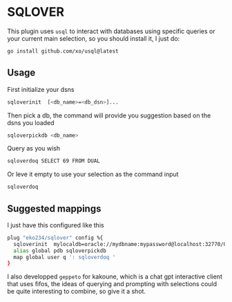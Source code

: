 # SQLOVER

This plugin uses `usql` to interact with databases using specific queries or your current main selection, so you should install it, I just do:
```sh
go install github.com/xo/usql@latest
```

## Usage

First initialize your dsns

```sh
sqloverinit  [<db_name>=<db_dsn>]...
```

Then pick a db, the command will provide you suggestion based on the dsns you loaded
```sh
sqloverpickdb <db_name>
```

Query as you wish
```sh
sqloverdoq SELECT 69 FROM DUAL
```

Or leve it empty to use your selection as the command input
```sh
sqloverdoq
```

## Suggested mappings

I just have this configured like this
``` sh
plug "eko234/sqlover" config %{
  sqloverinit  mylocaldb=oracle://mydbname:mypassword@localhost:32770/ORCLCDB.localdomain
  alias global pdb sqloverpickdb
  map global user q ': sqloverdoq '
}
```

I also developped `geppeto` for kakoune, which is a chat gpt interactive client that uses fifos, the ideas of querying and prompting with selections could be quite interesting to combine, so give it a shot.
